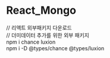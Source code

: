 # React_Mongo
// 리액트 외부패키지 다운로드 </br>
// 더미데이터 추가를 위한 외부 패키지 </br>
npm i chance luxion </br>
npm i -D @types/chance @types/luxion </br>
